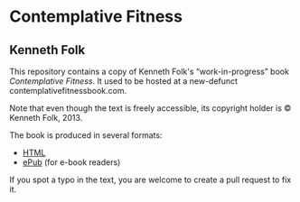 # Contemplative Fitness
## Kenneth Folk

This repository contains a copy of Kenneth Folk's “work-in-progress” book *Contemplative Fitness*. It used to be hosted at a new-defunct contemplativefitnessbook.com.

Note that even though the text is freely accessible, its copyright holder is © Kenneth Folk, 2013.

The book is produced in several formats:

* [HTML](https://eudoxos.github.io/cfitness/html/index.html)
* [ePub](https://eudoxos.github.io/cfitness/epub/kenneth-folk-contemplative-fitness.epub) (for e-book readers)

If you spot a typo in the text, you are welcome to create a pull request to fix it.
